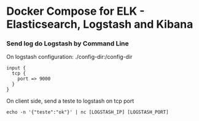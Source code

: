 # Docker Compose for ELK - Elasticsearch, Logstash and Kibana

### Send log do Logstash by Command Line

On logstash configuration: ./config-dir:/config-dir
```
input {
  tcp {
    port => 9000
  }
}
```

On client side, send a teste to logstash on tcp port 
```
echo -n '{"teste":"ok"}' | nc [LOGSTASH_IP] [LOGSTASH_PORT]
```
